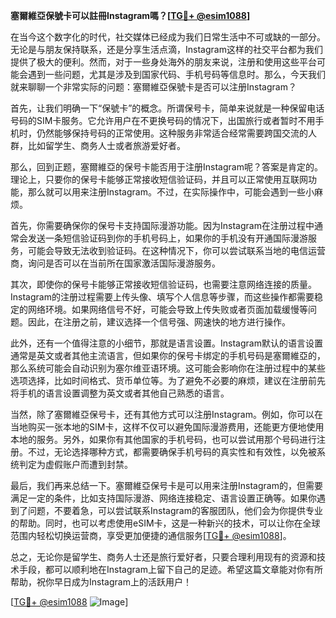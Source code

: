 **塞爾維亞保號卡可以註冊Instagram嗎？[[TG💪+ @esim1088](https://t.me/s/esim1088)]**

在当今这个数字化的时代，社交媒体已经成为我们日常生活中不可或缺的一部分。无论是与朋友保持联系，还是分享生活点滴，Instagram这样的社交平台都为我们提供了极大的便利。然而，对于一些身处海外的朋友来说，注册和使用这些平台可能会遇到一些问题，尤其是涉及到国家代码、手机号码等信息时。那么，今天我们就来聊聊一个非常实际的问题：塞爾維亞保號卡是否可以注册Instagram？

首先，让我们明确一下“保號卡”的概念。所谓保号卡，简单来说就是一种保留电话号码的SIM卡服务。它允许用户在不更换号码的情况下，出国旅行或者暂时不用手机时，仍然能够保持号码的正常使用。这种服务非常适合经常需要跨国交流的人群，比如留学生、商务人士或者旅游爱好者。

那么，回到正题，塞爾維亞的保号卡能否用于注册Instagram呢？答案是肯定的。理论上，只要你的保号卡能够正常接收短信验证码，并且可以正常使用互联网功能，那么就可以用来注册Instagram。不过，在实际操作中，可能会遇到一些小麻烦。

首先，你需要确保你的保号卡支持国际漫游功能。因为Instagram在注册过程中通常会发送一条短信验证码到你的手机号码上，如果你的手机没有开通国际漫游服务，可能会导致无法收到验证码。在这种情况下，你可以尝试联系当地的电信运营商，询问是否可以在当前所在国家激活国际漫游服务。

其次，即使你的保号卡能够正常接收短信验证码，也需要注意网络连接的质量。Instagram的注册过程需要上传头像、填写个人信息等步骤，而这些操作都需要稳定的网络环境。如果网络信号不好，可能会导致上传失败或者页面加载缓慢等问题。因此，在注册之前，建议选择一个信号强、网速快的地方进行操作。

此外，还有一个值得注意的小细节，那就是语言设置。Instagram默认的语言设置通常是英文或者其他主流语言，但如果你的保号卡绑定的手机号码是塞爾維亞的，那么系统可能会自动识别为塞尔维亚语环境。这可能会影响你在注册过程中的某些选项选择，比如时间格式、货币单位等。为了避免不必要的麻烦，建议在注册前先将手机的语言设置调整为英文或者其他自己熟悉的语言。

当然，除了塞爾維亞保号卡，还有其他方式可以注册Instagram。例如，你可以在当地购买一张本地的SIM卡，这样不仅可以避免国际漫游费用，还能更方便地使用本地的服务。另外，如果你有其他国家的手机号码，也可以尝试用那个号码进行注册。不过，无论选择哪种方式，都需要确保手机号码的真实性和有效性，以免被系统判定为虚假账户而遭到封禁。

最后，我们再来总结一下。塞爾維亞保号卡是可以用来注册Instagram的，但需要满足一定的条件，比如支持国际漫游、网络连接稳定、语言设置正确等。如果你遇到了问题，不要着急，可以尝试联系Instagram的客服团队，他们会为你提供专业的帮助。同时，也可以考虑使用eSIM卡，这是一种新兴的技术，可以让你在全球范围内轻松切换运营商，享受更加便捷的通信服务[[TG💪+ @esim1088](https://t.me/s/esim1088)]。

总之，无论你是留学生、商务人士还是旅行爱好者，只要合理利用现有的资源和技术手段，都可以顺利地在Instagram上留下自己的足迹。希望这篇文章能对你有所帮助，祝你早日成为Instagram上的活跃用户！

[[TG💪+ @esim1088](https://t.me/s/esim1088) ![Image](https://i.postimg.cc/4NQfJmqS/Snipaste-2025-05-13-00-14-12.png)]